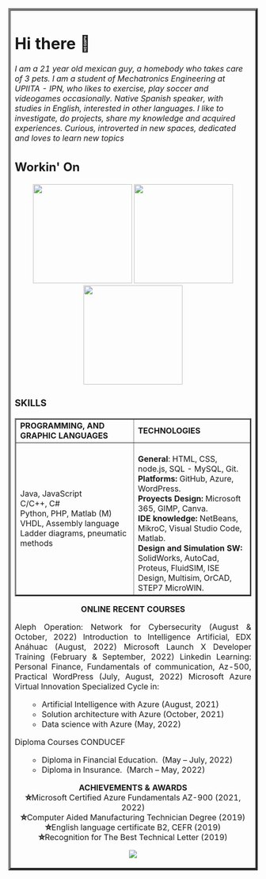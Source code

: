 <table border="4" width="100%">
<tbody>
<tr>
<td> 

# Hi there 👋

*I am a 21 year old mexican guy, a homebody who takes care of 3 pets. I am a student of Mechatronics Engineering at UPIITA - IPN, who likes to exercise, play soccer and videogames occasionally. Native Spanish speaker, with studies in English, interested in other languages. I like to investigate, do projects, share my knowledge and acquired experiences. Curious, introverted in new spaces, dedicated and loves to learn new topics*

## Workin' On
<div align="center">
<a title="Bonzopedia.com" href="https://bonzopedia.com/" target="_blank"><img src="https://github.com/JoseEmmanuelVG/My/blob/main/Bonzopedia%20By%20JEVG.jpg"  width="200" height="200"></a>
<a title="Member Of Microsoft Student Ambassador" href="https://studentambassadors.microsoft.com/" target="_blank"><img src="https://ioana-alexandru.com/about/logos/alphamlsa.png"  width="200" height="200"></a>
<a title="Studying to" href="https://www.isc2.org/Training/Self-Study-Resources/CC" target="_blank"><img src="https://www.isc2.org/-/media/ISC2/ISC2-Icons/0-current-square-cert-logos/CC-Square.ashx?h=131&w=131&la=en&hash=FDC89F9EA57CA6E4E8F6FC8CE66698B78B8E18C2"  width="200" height="200"></a>
</div>

### SKILLS 

<div align="center">
<table width="100%"  border="2" style="margin: 0 auto;">
  <tbody>
  <tr>
  <td width="300"><strong>PROGRAMMING, AND GRAPHIC LANGUAGES</strong></td>
  <td width="300"><strong>TECHNOLOGIES</strong></td>
  </tr>
  <tr>
  <td width="357">
  Java, JavaScript                        <br />
  C/C++, C#                               <br />
  Python, PHP, Matlab (M)                 <br />
  VHDL, Assembly language                 <br />
  Ladder diagrams, pneumatic methods      <br />
  </td>
  
  <td width="356">
 <br /> <strong>General</strong>: HTML, CSS, node.js, SQL - MySQL, Git.  
 <br /> <strong>Platforms: </strong>GitHub, Azure, WordPress.  
 <br /> <strong>Proyects Design: </strong>Microsoft 365, GIMP, Canva.  
 <br /> <strong>IDE knowledge:</strong> NetBeans, MikroC, Visual Studio Code, Matlab. 
 <br /> <strong>Design and Simulation SW: </strong>SolidWorks, AutoCad, Proteus, FluidSIM, ISE Design, Multisim, OrCAD, STEP7 MicroWIN.
 </td>
  
  </tr>
  </tbody>
</table>
</div>

<p style="text-align: center;"><strong>ONLINE RECENT COURSES</strong></p>
<p style="text-align: justify;">Aleph Operation: Network for Cybersecurity (August &amp; October, 2022)
Introduction to Intelligence Artificial, EDX Anáhuac (August, 2022)
Microsoft Launch X Developer Training (February &amp; September, 2022)
Linkedin Learning: Personal Finance, Fundamentals of communication, Az-500, Practical WordPress (July, August, 2022)
Microsoft Azure Virtual Innovation Specialized Cycle in:</p>
<ul>
 	<li style="list-style-type: none;">
<ul>
 	<li>Artificial Intelligence with Azure (August, 2021)</li>
 	<li>Solution architecture with Azure (October, 2021)</li>
 	<li>Data science with Azure (May, 2022)</li>
</ul>
</li>
</ul>
Diploma Courses CONDUCEF
<ul>
 	<li style="list-style-type: none;">
<ul>
 	<li>Diploma in Financial Education.  (May – July, 2022)</li>
 	<li>Diploma in Insurance.  (March – May, 2022)</li>
</ul>
</li>
</ul>

<p style="text-align: center;"><strong>ACHIEVEMENTS &amp; AWARDS</strong>
<br /> <strong>⛥</strong>Microsoft Certified Azure Fundamentals AZ-900 (2021, 2022)
<br /> <strong>⛥</strong>Computer Aided Manufacturing Technician Degree (2019)
<br /> <strong>⛥</strong>English language certificate B2, CEFR (2019)
<br /> <strong>⛥</strong>Recognition for The Best Technical Letter (2019)</p>

<p align="center">
  <img src="https://github-readme-stats.vercel.app/api/top-langs/?username=JoseEmmanuelVG&layout=compact&langs_count=8">
</p>

  
</td>
</tr>
</tbody>
</table>



